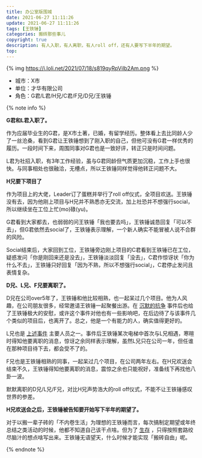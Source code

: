 ```yaml
---
title: 办公室版围城
date: 2021-06-27 11:11:26
update: 2021-06-27 11:11:26
tags: [王铁锤]
categories: 搬砖那些事儿
copyright: true
description: 有人入职，有人离职，有人roll off，还有人要写下半年的期望。
top:
---
```


{% img https://i.loli.net/2021/07/18/s819qyRpVilb2Am.png %}

- 城市：X市
- 单位：才华有限公司
- 角色：G君/L君/H兄/C君/F兄/D兄/王铁锤

{% note info %}

**G君和L君入职了。**


作为应届毕业生的G君，是X市土著，已婚，有留学经历。整体看上去比同龄人少了一丝沧桑，看到G君让王铁锤想到了刚入职的自己，但他可没有G君一样优秀的履历。一段时间下来，周围同事对G君也是一致好评，转正只是时间问题。

L君为社招入职，有3年工作经验，虽与G君同龄但气质更加沉稳，工作上手也很快。与同事相处也很融洽，无槽点，所以王铁锤同样觉得他转正问题不大。

**H兄要下项目了**

作为项目上的大佬，Leader订了蛋糕并举行了roll off仪式，全项目欢送。王铁锤没有去，因为他刚上项目与H兄并不熟悉亦无交流，加上社恐并不想强行social，所以继续坐在工位上忙(mo)碌(yu)。

G君看到大家都去，也弱弱的问王铁锤「我也要去吗」，王铁锤诚恳回复「可以不去」，但G君依然去social了，王铁锤表示理解，一个新人确实不能冒被人说不合群的风险。

Social结束后，大家回到工位，王铁锤旁边刚上项目的C君看到王铁锤已在工位，疑惑发问「你是刚回来还是没去」，王铁锤淡淡回复「没去」，C君作惊讶状「你为什么不去」，王铁锤只好回复「因为不熟，所以不想强行social」，C君停止发问且表情复杂。

**D兄、L兄、F兄要离职了。**

D兄在公司over5年了，王铁锤和他比较相熟，也一起呆过几个项目。他为人风趣，在公司朋友很多，经常邀请王铁锤一起聚餐出游。在 [沉默的抗争](https://jmyblog.top/Silent-protest/) 事件后也给了王铁锤极大的安慰，或许这个事件对他也有一些影响吧，在后边待了与该事件几个类似的项目后，也离开了。总之，他是一个有能力的人，确实值得更好的。

L兄也是 [上述事件](https://jmyblog.top/Silent-protest/) 主要人员之一。事件后王铁锤某次电梯中首次与L兄相遇，寒暄时得知他要离职的消息，惊讶之余同样表示理解，虽然L兄只在公司一年，但任谁在那种项目待下去，都会受不了的。

F兄也是王铁锤相熟的同事，一起呆过几个项目，在公司两年左右。在H兄欢送会结束不久，王铁锤得知他要离职的消息，震惊之余也只能祝好，准备线下再找他八卦一波。

默默离职的D兄/L兄/F兄，对比H兄声势浩大的roll off仪式，不能不让王铁锤感叹世界的参差。

**H兄欢送会之后，王铁锤被告知要开始写下半年的期望了。**

对于以搬一辈子砖的「不内卷生活」为理想的王铁锤而言，每次搞制定期望或年终总结之类活动的时候，他都不知道自己该干点啥。但为了 [生存](https://jmyblog.top/WorkerStates/) ，只得按照套路绞尽脑汁的想点啥写出来。王铁锤无语望天，什么时候才能实现「搬砖自由」呢。

{% endnote %}




